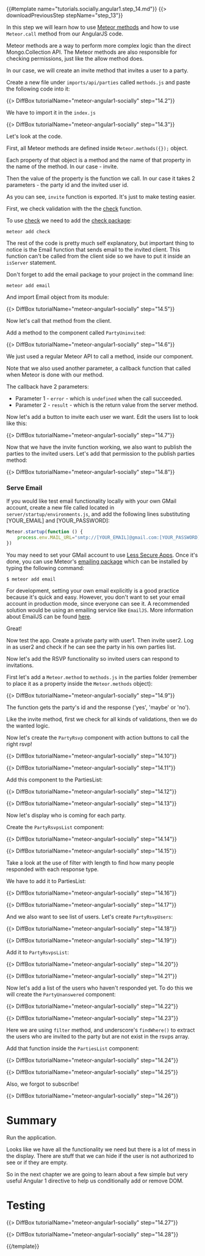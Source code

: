 {{#template name="tutorials.socially.angular1.step_14.md"}}
{{> downloadPreviousStep stepName="step_13"}}

In this step we will learn how to use [Meteor methods](http://docs.meteor.com/#/full/meteor_methods) and how to use `Meteor.call` method from our AngularJS code.

Meteor methods are a way to perform more complex logic than the direct Mongo.Collection API.
The Meteor methods are also responsible for checking permissions, just like the allow method does.

In our case, we will create an invite method that invites a user to a party.

Create a new file under `imports/api/parties` called `methods.js` and paste the following code into it:

{{> DiffBox tutorialName="meteor-angular1-socially" step="14.2"}}

We have to import it in the `index.js`

{{> DiffBox tutorialName="meteor-angular1-socially" step="14.3"}}

Let's look at the code.

First, all Meteor methods are defined inside `Meteor.methods({});` object.

Each property of that object is a method and the name of that property in the name of the method. In our case - invite.

Then the value of the property is the function we call. In our case it takes 2 parameters - the party id and the invited user id.

As you can see, `invite` function is exported. It's just to make testing easier.

First, we check validation with the the [check](http://docs.meteor.com/#check_package) function.

To use [check](http://docs.meteor.com/#check_package) we need to add the [check package](https://atmospherejs.com/meteor/check):

    meteor add check

The rest of the code is pretty much self explanatory, but important thing to notice is the Email function that sends email to the invited client.
This function can't be called from the client side so we have to put it inside an `isServer` statement.

Don't forget to add the email package to your project in the command line:

    meteor add email

And import Email object from its module:

{{> DiffBox tutorialName="meteor-angular1-socially" step="14.5"}}

Now let's call that method from the client.

Add a method to the component called `PartyUninvited`:

{{> DiffBox tutorialName="meteor-angular1-socially" step="14.6"}}

We just used a regular Meteor API to call a method, inside our component.

Note that we also used another parameter, a callback function that called when Meteor is done with our method.

The callback have 2 parameters:

* Parameter 1 - `error` - which is `undefined` when the call succeeded.
* Parameter 2 - `result` - which is the return value from the server method.

Now let's add a button to invite each user we want. Edit the users list to look like this:

{{> DiffBox tutorialName="meteor-angular1-socially" step="14.7"}}

Now that we have the invite function working, we also want to publish the parties to the invited users.
Let's add that permission to the publish parties method:

{{> DiffBox tutorialName="meteor-angular1-socially" step="14.8"}}

### Serve Email

If you would like test email functionality locally with your own GMail account, create a new file called located in `server/startup/environments.js`, and add the following lines substituting [YOUR_EMAIL] and [YOUR_PASSWORD]:

```js
Meteor.startup(function () {
    process.env.MAIL_URL="smtp://[YOUR_EMAIL]@gmail.com:[YOUR_PASSWORD]@smtp.gmail.com:465/";
})
```

You may need to set your GMail account to use [Less Secure Apps](https://www.google.com/settings/u/2/security/lesssecureapps). Once it's done, you can use Meteor's [emailing package](https://docs.meteor.com/api/email.html) which can be installed by typing the following command:

    $ meteor add email

For development, setting your own email explicitly is a good practice because it's quick and easy. However, you don't want to set your email account in production mode, since everyone can see it. A recommended solution would be using an emailing service like `EmailJS`. More information about EmailJS can be found [here](emailjs.com).

Great!

Now test the app. Create a private party with user1. Then invite user2. Log in as user2 and check if he can see the party in his own parties list.

Now let's add the RSVP functionality so invited users can respond to invitations.

First let's add a `Meteor.method` to `methods.js` in the parties folder (remember to place it as a property inside the `Meteor.methods` object):

{{> DiffBox tutorialName="meteor-angular1-socially" step="14.9"}}

The function gets the party's id and the response ('yes', 'maybe' or 'no').

Like the invite method, first we check for all kinds of validations, then we do the wanted logic.

Now let's create the `PartyRsvp` component with action buttons to call the right rsvp!

{{> DiffBox tutorialName="meteor-angular1-socially" step="14.10"}}

{{> DiffBox tutorialName="meteor-angular1-socially" step="14.11"}}

Add this component to the PartiesList:

{{> DiffBox tutorialName="meteor-angular1-socially" step="14.12"}}

{{> DiffBox tutorialName="meteor-angular1-socially" step="14.13"}}

Now let's display who is coming for each party.

Create the `PartyRsvpsList` component:

{{> DiffBox tutorialName="meteor-angular1-socially" step="14.14"}}

{{> DiffBox tutorialName="meteor-angular1-socially" step="14.15"}}

Take a look at the use of filter with length to find how many people responded with each response type.

We have to add it to PartiesList:

{{> DiffBox tutorialName="meteor-angular1-socially" step="14.16"}}

{{> DiffBox tutorialName="meteor-angular1-socially" step="14.17"}}

And we also want to see list of users. Let's create `PartyRsvpUsers`:

{{> DiffBox tutorialName="meteor-angular1-socially" step="14.18"}}

{{> DiffBox tutorialName="meteor-angular1-socially" step="14.19"}}

Add it to `PartyRsvpsList`:

{{> DiffBox tutorialName="meteor-angular1-socially" step="14.20"}}

{{> DiffBox tutorialName="meteor-angular1-socially" step="14.21"}}

Now let's add a list of the users who haven't responded yet. To do this we will create the `PartyUnanswered` component:

{{> DiffBox tutorialName="meteor-angular1-socially" step="14.22"}}

{{> DiffBox tutorialName="meteor-angular1-socially" step="14.23"}}

Here we are using `filter` method, and underscore's `findWhere()` to extract the users who are invited to the party but are not exist in the rsvps array.

Add that function inside the `PartiesList` component:

{{> DiffBox tutorialName="meteor-angular1-socially" step="14.24"}}

{{> DiffBox tutorialName="meteor-angular1-socially" step="14.25"}}

Also, we forgot to subscribe!

{{> DiffBox tutorialName="meteor-angular1-socially" step="14.26"}}

# Summary

Run the application.

Looks like we have all the functionality we need but there is a lot of mess in the display.
There are stuff that we can hide if the user is not authorized to see or if they are empty.

So in the next chapter we are going to learn about a few simple but very useful Angular 1 directive to help us conditionally add or remove DOM.

# Testing

{{> DiffBox tutorialName="meteor-angular1-socially" step="14.27"}}

{{> DiffBox tutorialName="meteor-angular1-socially" step="14.28"}}

{{/template}}
